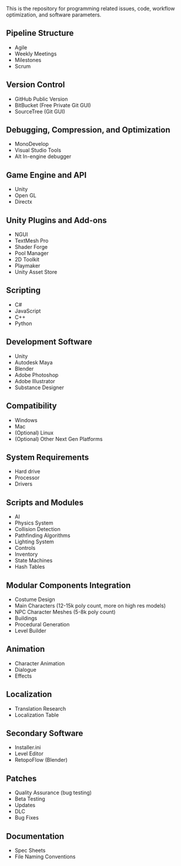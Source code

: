 This is the repository for programming related issues, code, workflow optimization, and software parameters.

## Pipeline Structure
- Agile
- Weekly Meetings 
- Milestones
- Scrum

## Version Control
- GitHub Public Version
- BitBucket (Free Private Git GUI)
- SourceTree (Git GUI)

## Debugging, Compression, and Optimization
- MonoDevelop 
- Visual Studio Tools
- Alt In-engine debugger

## Game Engine and API
- Unity
- Open GL
- Directx

## Unity Plugins and Add-ons
- NGUI
- TextMesh Pro
- Shader Forge
- Pool Manager
- 2D Toolkit
- Playmaker
- Unity Asset Store

## Scripting
- C#
- JavaScript
- C++
- Python

## Development Software
- Unity
- Autodesk Maya
- Blender
- Adobe Photoshop
- Adobe Illustrator
- Substance Designer

## Compatibility
- Windows
- Mac
- (Optional) Linux
- (Optional) Other Next Gen Platforms

## System Requirements
- Hard drive
- Processor
- Drivers

## Scripts and Modules
- AI
- Physics System
- Collision Detection
- Pathfinding Algorithms
- Lighting System
- Controls
- Inventory
- State Machines
- Hash Tables

## Modular Components Integration
- Costume Design
- Main Characters (12-15k poly count, more on high res models)
- NPC Character Meshes (5-8k poly count)
- Buildings
- Procedural Generation
- Level Builder

## Animation
- Character Animation
- Dialogue
- Effects

## Localization
- Translation Research
- Localization Table

## Secondary Software
- Installer.ini
- Level Editor
- RetopoFlow (Blender)

## Patches
- Quality Assurance (bug testing)
- Beta Testing
- Updates
- DLC
- Bug Fixes

## Documentation
- Spec Sheets
- File Naming Conventions

